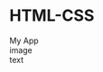# HTML-CSS
<div class="title">My App</div>
  <div class="app">
      <div class="screenshot">image</div>
      <div class="description">text</div>
  </div>
